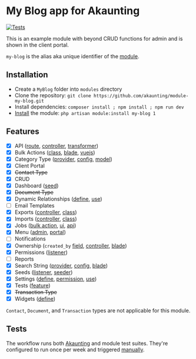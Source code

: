 ﻿# My Blog app for Akaunting

[![Tests](https://github.com/akaunting/module-my-blog/workflows/Tests/badge.svg?label=tests)](https://github.com/akaunting/module-my-blog/actions)

This is an example module with beyond CRUD functions for admin and is shown in the client portal.

`my-blog` is the alias aka unique identifier of the [module](https://developer.akaunting.com/documentation/modules/).

## Installation

- Create a `MyBlog` folder into `modules` directory
- Clone the repository: `git clone https://github.com/akaunting/module-my-blog.git`
- Install dependencies: `composer install ; npm install ; npm run dev`
- [Install](https://developer.akaunting.com/documentation/modules/#67474166c92e) the module: `php artisan module:install my-blog 1`

## Features

- [x] API ([route](Routes/api.php), [controller](Http/Controllers/Api), [transformer](Transformers))
- [x] Bulk Actions ([class](BulkActions), [blade](Resources/views/posts/index.blade.php#L27), [vuejs](Resources/assets/js/my-blog.js))
- [x] Category Type ([provider](Providers/Main.php#L85), [config](Config/type.php), [model](Models/Post.php#L23))
- [x] Client Portal
- [x] ~~Contact Type~~
- [x] CRUD
- [x] Dashboard ([seed](Database/Seeds/Install.php#L20))
- [x] ~~Document Type~~
- [x] Dynamic Relationships ([define](Providers/Main.php#L35), [use](Widgets/PostsByCategory.php#L18))
- [ ] Email Templates
- [x] Exports ([controller](Http/Controllers/Posts.php#L244), [class](Exports))
- [x] Imports ([controller](Http/Controllers/Posts.php#L117), [class](Imports))
- [x] Jobs ([bulk action](BulkActions/Posts.php#L47), [ui](Http/Controllers/Posts.php#L222), [api](Http/Controllers/Api/Posts.php#L104))
- [x] Menu ([admin](Listeners/AddToAdminMenu.php), [portal](Listeners/AddToPortalMenu.php))
- [ ] Notifications
- [x] Ownership (`created_by` [field](Models/Post.php#L14), [controller](Http/Controllers/Posts.php#L26), [blade](Resources/views/posts/index.blade.php#L54))
- [x] Permissions ([listener](Listeners/FinishInstallation.php#L32))
- [ ] Reports
- [x] Search String ([provider](Providers/Main.php#L85), [config](Config/search-string.php#L5), [blade](Resources/views/posts/index.blade.php#L24))
- [x] Seeds ([listener](Listeners/FinishInstallation.php#L29), [seeder](Database/Seeds/Install.php))
- [x] Settings ([define](module.json#L24), [permission](Listeners/FinishInstallation.php#L38), [use](Http/Controllers/Posts.php#L38))
- [x] Tests ([feature](Tests/Feature))
- [x] ~~Transaction Type~~
- [x] Widgets ([define](module.json#L14))

`Contact`, `Document`, and `Transaction` types are not applicable for this module.

## Tests

The workflow runs both [Akaunting](https://github.com/akaunting/akaunting/tree/master/tests) and module test suites. They're configured to run once per week and triggered [manually](https://github.com/akaunting/module-my-blog/actions/workflows/tests.yml).
